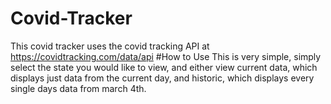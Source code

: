 # Covid-Tracker
This covid tracker uses the covid tracking API at https://covidtracking.com/data/api 
#How to Use
This is very simple, simply select the state you would like to view, and either view current data, which displays just data from the current day, and historic, which displays every single days data from march 4th.
